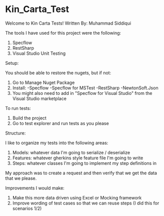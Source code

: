 # Kin_Carta_Test

Welcome to Kin Carta Tests!
Written By: Muhammad Siddiqui

The tools I have used for this project were the following:

1. Specflow
2. RestSharp
3. Visual Studio Unit Testing

Setup:

You should be able to restore the nugets, but if not:

1. Go to Manage Nuget Package
2. Install:
	-Specflow
	-Specflow for MSTest
	-RestSharp
	-NewtonSoft.Json
3. You might also need to add in "Specflow for Visual Studio" from the Visual Studio marketplace

To run tests:

1. Build the project
2. Go to test explorer and run tests as you please

Structure:

I like to organize my tests into the following areas:
1. Models: whatever data I'm going to serialize / deserialize
2. Features: whatever gherkins style feature file I'm going to write
3. Steps: whatever classes I'm going to implement my step definitions in 

My approach was to create a request and then verify that we get the data that we please.

Improvements I would make: 

1. Make this more data driven using Excel or Mocking framework
2. Improve wording of test cases so that we can reuse steps (I did this for scenarios 1/2)
